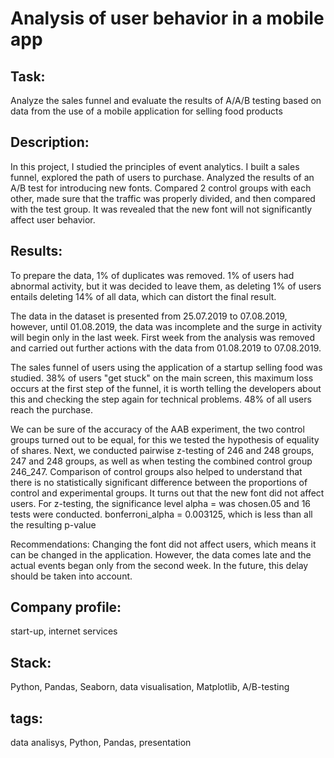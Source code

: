 # Analysis of user behavior in a mobile app

## Task:
Analyze the sales funnel and evaluate the results of A/A/B testing based on data from the use of a mobile application for selling food products

## Description:
In this project, I studied the principles of event analytics. I built a sales funnel, explored the path of users to purchase. Analyzed the results of an A/B test for introducing new fonts. Compared 2 control groups with each other, made sure that the traffic was properly divided, and then compared with the test group. It was revealed that the new font will not significantly affect user behavior.

## Results:
To prepare the data, 1% of duplicates was removed. 1% of users had abnormal activity, but it was decided to leave them, as deleting 1% of users entails deleting 14% of all data, which can distort the final result.

The data in the dataset is presented from 25.07.2019 to 07.08.2019, however, until 01.08.2019, the data was incomplete and the surge in activity will begin only in the last week. First week from the analysis was removed and carried out further actions with the data from 01.08.2019 to 07.08.2019.

The sales funnel of users using the application of a startup selling food was studied. 38% of users "get stuck" on the main screen, this maximum loss occurs at the first step of the funnel, it is worth telling the developers about this and checking the step again for technical problems. 48% of all users reach the purchase.

We can be sure of the accuracy of the AAB experiment, the two control groups turned out to be equal, for this we tested the hypothesis of equality of shares. Next, we conducted pairwise z-testing of 246 and 248 groups, 247 and 248 groups, as well as when testing the combined control group 246_247. Comparison of control groups also helped to understand that there is no statistically significant difference between the proportions of control and experimental groups. It turns out that the new font did not affect users. For z-testing, the significance level alpha = was chosen.05 and 16 tests were conducted. bonferroni_alpha = 0.003125, which is less than all the resulting p-value

Recommendations: Changing the font did not affect users, which means it can be changed in the application. However, the data comes late and the actual events began only from the second week. In the future, this delay should be taken into account.

## Company profile:
start-up, internet services

## Stack:
Python, Pandas, Seaborn, data visualisation, Matplotlib, A/B-testing

## tags:
data analisys, Python, Pandas, presentation
